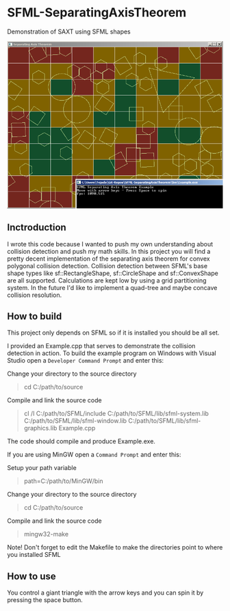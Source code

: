 # SFML-SeparatingAxisTheorem
Demonstration of SAXT using SFML shapes

![alt text](screenshot.png)

## Inctroduction
I wrote this code because I wanted to push my own understanding about collision detection and push my math skills. In this project you will find a pretty decent implementation of the separating axis theorem for convex polygonal collision detection. Collision detection between SFML's base shape types like sf::RectangleShape, sf::CircleShape and sf::ConvexShape are all supported. Calculations are kept low by using a grid partitioning system. In the future I'd like to implement a quad-tree and maybe concave collision resolution.

## How to build
This project only depends on SFML so if it is installed you should be all set.

I provided an Example.cpp that serves to demonstrate the collision detection in action. To build the example program on Windows with Visual Studio open a `Developer Command Prompt` and enter this:

Change your directory to the source directory
>cd C:/path/to/source

Compile and link the source code
>cl /I C:/path/to/SFML/include C:/path/to/SFML/lib/sfml-system.lib C:/path/to/SFML/lib/sfml-window.lib C:/path/to/SFML/lib/sfml-graphics.lib Example.cpp

The code should compile and produce Example.exe.


If you are using MinGW open a `Command Prompt` and enter this:

Setup your path variable
>path=C:/path/to/MinGW/bin

Change your directory to the source directory
>cd C:/path/to/source

Compile and link the source code
>mingw32-make

Note! Don't forget to edit the Makefile to make the directories point to where you installed SFML

## How to use
You control a giant triangle with the arrow keys and you can spin it by pressing the space button.